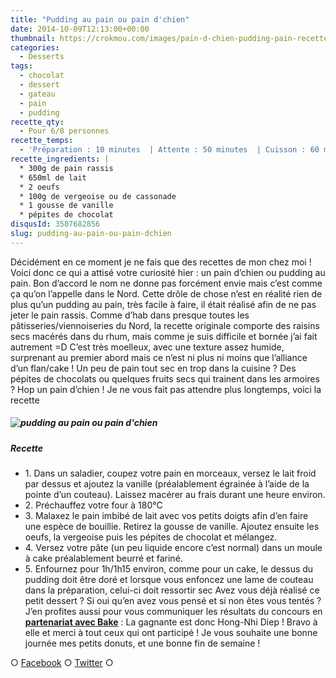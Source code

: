 ```yaml
---
title: "Pudding au pain ou pain d'chien"
date: 2014-10-09T12:13:00+00:00
thumbnail: https://crokmou.com/images/pain-d-chien-pudding-pain-recette-crokmou-blog-culinaire-5.jpg
categories:
  - Desserts
tags:
  - chocolat
  - dessert
  - gateau
  - pain
  - pudding
recette_qty:
  - Pour 6/8 personnes
recette_temps:
  - 'Préparation : 10 minutes  | Attente : 50 minutes  | Cuisson : 60 minutes'
recette_ingredients: |
  * 300g de pain rassis
  * 650ml de lait
  * 2 oeufs
  * 100g de vergeoise ou de cassonade
  * 1 gousse de vanille
  * pépites de chocolat
disqusId: 3587682856
slug: pudding-au-pain-ou-pain-dchien
---
```


Décidément en ce moment je ne fais que des recettes de mon chez moi ! Voici donc ce qui a attisé votre curiosité hier : un pain d’chien ou pudding au pain. Bon d’accord le nom ne donne pas forcément envie mais c’est comme ça qu’on l’appelle dans le Nord. Cette drôle de chose n’est en réalité rien de plus qu’un pudding au pain, très facile à faire, il était réalisé afin de ne pas jeter le pain rassis. Comme d’hab dans presque toutes les pâtisseries/viennoiseries du Nord, la recette originale comporte des raisins secs macérés dans du rhum, mais comme je suis difficile et bornée j’ai fait autrement =D C’est très moelleux, avec une texture assez humide, surprenant au premier abord mais ce n’est ni plus ni moins que l’alliance d’un flan/cake ! Un peu de pain tout sec en trop dans la cuisine ? Des pépites de chocolats ou quelques fruits secs qui trainent dans les armoires ? Hop un pain d’chien ! Je ne vous fait pas attendre plus longtemps, voici la recette

##### ![pudding au pain ou pain d'chien](https://crokmou.com/images/pain-d-chien-pudding-pain-recette-crokmou-blog-culinaire-2_smcitv.jpg)

##### Recette

* 1\. Dans un saladier, coupez votre pain en morceaux, versez le lait froid par dessus et ajoutez la vanille (préalablement égrainée à l’aide de la pointe d’un couteau). Laissez macérer au frais durant une heure environ.
* 2\. Préchauffez votre four à 180°C
* 3\. Malaxez le pain imbibé de lait avec vos petits doigts afin d’en faire une espèce de bouillie. Retirez la gousse de vanille. Ajoutez ensuite les oeufs, la vergeoise puis les pépites de chocolat et mélangez.
* 4\. Versez votre pâte (un peu liquide encore c’est normal) dans un moule à cake préalablement beurré et fariné.
* 5\. Enfournez pour 1h/1h15 environ, comme pour un cake, le dessus du pudding doit être doré et lorsque vous enfoncez une lame de couteau dans la préparation, celui-ci doit ressortir sec Avez vous déjà réalisé ce petit dessert ? Si oui qu’en avez vous pensé et si non êtes vous tentés ? J’en profites aussi pour vous communiquer les résultats du concours en **[partenariat avec Bake](http://www.crokmou.com/made-by-bake-des-cookies-a-tomber/ "Made by Bake, des cookies à tomber !")** : La gagnante est donc Hong-Nhi Diep ! Bravo à elle et merci à tout ceux qui ont participé ! Je vous souhaite une bonne journée mes petits donuts, et une bonne fin de semaine !

○ [Facebook](https://www.facebook.com/crokmou.blog) ○ [Twitter](https://twitter.com/Crokmou) ○